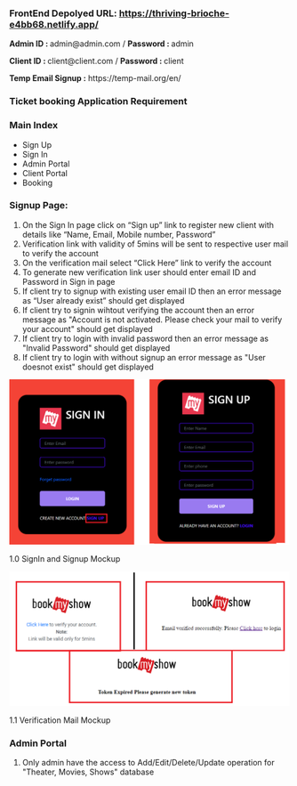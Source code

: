 ### FrontEnd Depolyed URL: https://thriving-brioche-e4bb68.netlify.app/

<p><b>Admin ID : </b>admin@admin.com / <b>Password : </b>admin</p>
<p><b>Client ID : </b>client@client.com / <b>Password : </b>client</p>
<p><b>Temp Email Signup :</b> https://temp-mail.org/en/</p>
   
### Ticket booking Application Requirement
### Main Index
   -	Sign Up
   -	Sign In
   -	Admin Portal
   -	Client Portal
   -	Booking
   
### Signup Page:
 
1.	On the Sign In page click on “Sign up” link to register new client with details like “Name, Email, Mobile number, Password”
2.	Verification link with validity of 5mins will be sent to respective user mail to verify the account
3.	On the verification mail select “Click Here” link to verify the account
4.	To generate new verification link user should enter email ID and Password in Sign in page
5.	If client try to signup with existing user email ID then an error message as “User already exist” should get displayed
6.	If client try to signin wihtout verifying the account then an error message as "Account is not activated. Please check your mail to verify your account" should get displayed
7.	If client try to login with invalid password then an error message as "Invalid Password" should get displayed
8.	If client try to login with without signup an error message as "User doesnot exist" should get displayed

![1. Sign Up](https://github.com/Rajeshkumar-Murugan/guvi-hackathon2-frontend/blob/main/Documentation/Sign%20Up.png)

1.0 SignIn and Signup Mockup 

![2. Verification](https://github.com/Rajeshkumar-Murugan/guvi-hackathon2-frontend/blob/main/Documentation/2.%20Verification%20Email.png)

1.1 Verification Mail Mockup

### Admin Portal
1. Only admin have the access to Add/Edit/Delete/Update operation for "Theater, Movies, Shows" database

